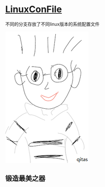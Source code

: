 ﻿# [LinuxConFile](https://github.com/Qitas/LinuxConFile)

不同的分支存放了不同linux版本的系统配置文件

[![sites](qitas/qitas.png)](http://www.qitas.cn)
## 锻造最美之器